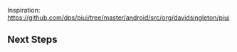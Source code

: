 Inspiration: https://github.com/dps/piui/tree/master/android/src/org/davidsingleton/piui

Next Steps
----------
